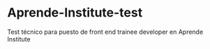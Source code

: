 # Aprende-Institute-test
Test técnico para puesto de front end trainee developer en Aprende Institute
